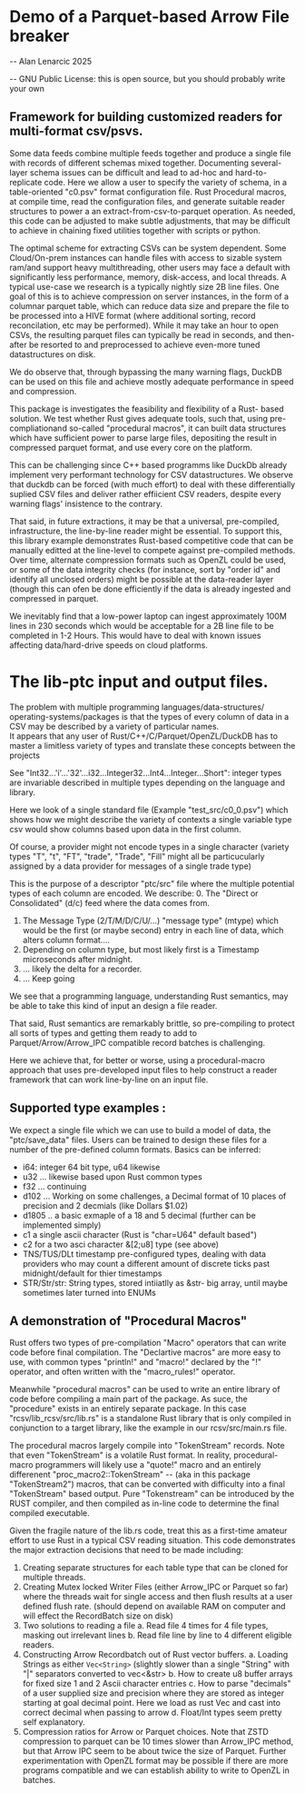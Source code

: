 # Demo of a Parquet-based Arrow File breaker

 -- Alan Lenarcic 2025

 -- GNU Public License: this is open source, but you should probably write your own

## Framework for building customized readers for multi-format csv/psvs.

  Some data feeds combine multiple feeds together and produce a single file with
records of different schemas mixed together. Documenting several-layer schema issues 
can be difficult and lead to ad-hoc and hard-to-replicate code.  Here we allow
a user to specify the variety of schema, in a table-oriented "c0.psv" format configuration
file.  Rust Procedural macros, at compile time, read the configuration files,
and generate suitable reader structures to power a an extract-from-csv-to-parquet operation.
As needed, this code can be adjusted to make subtle adjustments, that may be difficult to 
achieve in chaining fixed utilities together with scripts or python.

The optimal scheme for extracting CSVs can be system dependent.
Some Cloud/On-prem instances can handle files with access to sizable system ram/and 
support heavy multithreading, other users may face a default with significantly 
less performance, memory, disk-access, and local threads.
A typical use-case we research is a typically nightly size 2B line files.
One goal of this is to achieve compression on server instances, 
in the form of a columnar parquet table, which can reduce data size and prepare
the file to be processed into a HIVE format (where additional sorting, record 
reconcilation, etc may be performed).  While it may take an hour to open CSVs,
 the resulting parquet files can typically be read in seconds, and then-after be
 resorted to and preprocessed to achieve even-more tuned datastructures on disk.
 
  We do observe that, through bypassing the many warning flags, DuckDB can be
 used on this file and achieve mostly adequate performance in speed and compression.

  This package is investigates the feasibility and flexibility of a Rust-
based solution. We test whether Rust gives adequate tools, such that, 
using pre-compliationand so-called "procedural macros", it can built data structures 
which have sufficient power to parse large files, depositing the result in 
compressed parquet format, and use  every core on the platform. 

  This can be challenging since C++ based programms
like DuckDb already implement very performant technology for CSV datastructures.
We observe that duckdb can be forced (with much effort) to deal with these
differentially suplied CSV files and deliver rather effiicient CSV readers,
despite every warning flags' insistence to the contrary.

  That said, in future extractions, it may be that a universal, pre-compiled,
infrastructure, the line-by-line reader might be essential.  To support this,
this library example demonstrates Rust-based competitive code that can be
manually editted at the line-level to compete against pre-compiled methods.
  Over time, alternate compression formats such as OpenZL could be used, or some
 of the data integrity checks (for instance, sort by "order id" and identify all
 unclosed orders) might be possible at the data-reader layer (though this can
 ofen be done efficiently if the data is already ingested and compressed in parquet.
 
  We inevitably find that a low-power laptop can ingest approximately 100M lines in 230 seconds
 which would be acceptable for a 2B line file to be completed in 1-2 Hours.  This would have
to deal with known issues affecting data/hard-drive speeds on cloud platforms.

# The lib-ptc input and output files.
   The problem with multiple programming languages/data-structures/
 operating-systems/packages is that the types of every column of data
 in a CSV may be described by a variety of particular names.  
 It appears that any user of Rust/C++/C/Parquet/OpenZL/DuckDB has to master a limitless
 variety of types and translate these concepts between the projects

  See "Int32...'i'...'32'...i32...Integer32...Int4...Integer...Short": integer types are
 invariable described in multiple types depending on the language and library.

  Here we look of a single standard file (Example "test_src/c0_0.psv")
 which shows how we might describe the variety of contexts a single
 variable type csv would show columns based upon data in the first column.

  Of course, a provider might not encode types in a single character
  (variety types "T", "t", "FT", "trade", "Trade", "Fill" might
  all be particucularly assigned by a data provider for messages of a single
  trade type)

  This is the purpose of a descriptor "ptc/src" file where the multiple
 potential types of each column are encoded.  We describe:
 0. The "Direct or Consolidated" (d/c) feed where the data comes from.
 1. The Message Type (2/T/M/D/C/U/...) "message type" (mtype)
   which would be the first (or maybe second)  entry in each 
   line of data, which alters column format....
 2. Depending on column type, but most likely first is a Timestamp
   microseconds after midnight.
 3.  ... likely the delta for a recorder.
 4.  ... Keep going


  We see that a programming language, understanding Rust semantics,
 may be able to take this kind of input an design a file reader.

  That said, Rust semantics are remarkably brittle, so pre-compiling
 to protect all sorts of types and getting them ready to add to 
 Parquet/Arrow/Arrow_IPC compatible record batches is challenging.

  Here we achieve that, for better or worse, using a procedural-macro
 approach that uses pre-developed input files to help construct
 a reader framework that can work line-by-line on an input file.

## Supported type examples  :
   We expect a single file which we can use to build a model of data, the
  "ptc/save_data" files.   Users can be trained to design these files for
a number of the pre-defined column formats.  Basics can be inferred:
 - i64: integer 64 bit type, u64 likewise
 - u32 ... likewise based upon Rust common types
 - f32 ... continuing
 - d102 ... Working on some challenges,  a Decimal format 
    of 10 places of precision and 2 decmials (like Dollars $1.02)
 - d1805 .. a basic exmaple of a 18 and 5 decimal 
    (further can be implemented simply)
 - c1 a single ascii character (Rust is "char=U64" default based")
 - c2 for a two asci character &[2;u8] type (see above)
 - TNS/TUS/DLt timestamp pre-configured types, dealing with data providers
   who may count a different amount of discrete ticks past midnight/default
   for thier timestamps
 - STR/Str/str: String types, stored intiiatlly as &str- big array, until
  maybe sometimes later turned into ENUMs

##  A demonstration of "Procedural Macros"
  Rust offers two types of pre-compilation "Macro" operators that can
 write code before final compilation.  The "Declartive macros" are 
 more easy to use, with common types "println!" and "macro!" declared
 by the "!" operator, and often written with the "macro_rules!" operator.

 Meanwhile "procedural macros" can be used to write an entire library of 
 code before compiling a main part of the package.  As suce, the "procedure" exists
 in an entirely separate package.  In this case "rcsv/lib_rcsv/src/lib.rs" is a
 standalone Rust library that is only compiled in conjunction to a target
 library, like the example in our rcsv/src/main.rs file.

 The procedural macros largely compile into "TokenStream" records.
 Note that even "TokenStream" is a volatile Rust format.  In reality,
 procedural-macro programmers will likely use a "quote!" macro and an
 entirely differenent "proc_macro2::TokenStream" -- (aka in this package
  "TokenStream2") macros, that can be converted with difficulty into a final
 "TokenStream" based output.  Pure "Tokenstream" can be introduced by the
 RUST compiler, and then compiled as in-line code to determine the final
 compiled executable.

 Given the fragile nature of the lib.rs code, treat this as a first-time
 amateur effort to use Rust in a typical CSV reading situation.  This code
 demonstrates the major extraction decisions that need to be made including:
  1. Creating separate structures for each table type that can be cloned
      for multiple threads.  
  2. Creating Mutex locked Writer Files (either Arrow_IPC or Parquet so far)
    where the threads wait for single access and then flush results at
    a user defined flush rate. (should depend on available RAM on computer and
    will effect the RecordBatch size on disk)
  3. Two solutions to reading a file
    a. Read file 4 times for 4 file types, masking out irrelevant lines
    b. Read file line by line to 4 different eligible readers.
  4. Constructing Arrow Recordbatch out of Rust vector buffers.
    a. Loading Strings as either ```Vec<String>``` (slightly slower than 
      a single "String" with "|" separators converted to vec<&str>
    b. How to create u8 buffer arrays for fixed size 1 and 2 Ascii character entries
    c. How to parse "decimals" of a user supplied size and precision where they are
      stored as integer starting at goal decimal point.  Here we load as rust Vec<int>
      and cast into correct decimal when passing to arrow
    d. Float/Int types seem pretty self explanatory.
  5. Compression ratios for Arrow or Parquet choices.  Note that ZSTD compression
   to parquet can be 10 times slower than Arrow_IPC method, but that Arrow IPC seem
   to be about twice the size of Parquet.  Further experimentation with OpenZL
   format may be possible if there are more programs compatible and we can establish
   ability to write to OpenZL in batches.

  







